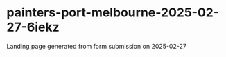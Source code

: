 # painters-port-melbourne-2025-02-27-6iekz
Landing page generated from form submission on 2025-02-27
